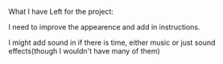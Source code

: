 What I have Left for the project:

I need to improve the appearence and add in instructions.

I might add sound in if there is time, either music or just sound effects(though I wouldn't have many of them)
